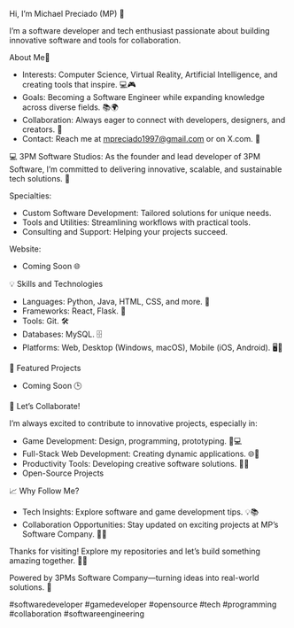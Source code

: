 Hi, I’m Michael Preciado (MP) 👋

I’m a software developer and tech enthusiast passionate about building innovative software and tools for collaboration. 

About Me🚀
* 	Interests: Computer Science, Virtual Reality, Artificial Intelligence, and creating tools that inspire. 💻🎮
* 	Goals: Becoming a Software Engineer while expanding knowledge across diverse fields. 📚🌍
* 	Collaboration: Always eager to connect with developers, designers, and creators. 🤝
* 	Contact: Reach me at mpreciado1997@gmail.com or on X.com. 📧

💻 3PM Software Studios:
As the founder and lead developer of 3PM Software, I’m committed to delivering innovative, scalable, and sustainable tech solutions. 🌱

Specialties:
* 	Custom Software Development: Tailored solutions for unique needs.
* 	Tools and Utilities: Streamlining workflows with practical tools.
* 	Consulting and Support: Helping your projects succeed.

Website: 
* 	Coming Soon 🌐

💡 Skills and Technologies
* 	Languages: Python, Java, HTML, CSS, and more. 💬
* 	Frameworks: React, Flask. 🧵
* 	Tools: Git. 🛠️
* 	Databases: MySQL. 🗄️
* 	Platforms: Web, Desktop (Windows, macOS), Mobile (iOS, Android). 🖥️📱

🌟 Featured Projects
* 	Coming Soon 🕒

🤝 Let’s Collaborate!

I’m always excited to contribute to innovative projects, especially in:
* 	Game Development: Design, programming, prototyping. 🎨💻
* 	Full-Stack Web Development: Creating dynamic applications. 🌐🚀
* 	Productivity Tools: Developing creative software solutions. 🎨💡
* 	Open-Source Projects

📈 Why Follow Me?
* 	Tech Insights: Explore software and game development tips. 💡📚
* 	Collaboration Opportunities: Stay updated on exciting projects at MP’s Software Company. 🤝📅

Thanks for visiting! Explore my repositories and let’s build something amazing together. 🎨💡

Powered by 3PMs Software Company—turning ideas into real-world solutions. 🌱

#softwaredeveloper #gamedeveloper #opensource #tech #programming #collaboration #softwareengineering
